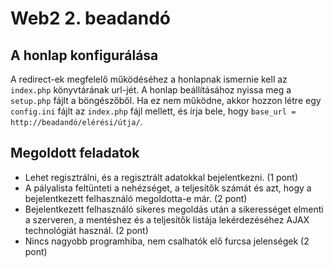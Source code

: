 # Web2 2. beadandó

## A honlap konfigurálása

A redirect-ek megfelelő működéséhez a honlapnak ismernie kell az `index.php` könyvtárának url-jét.
A honlap beállításához nyissa meg a `setup.php` fájlt a böngészőből. Ha ez nem működne,
akkor hozzon létre egy `config.ini` fájlt az `index.php` fájl mellett, és írja bele, 
hogy `base_url = http://beadandó/elérési/útja/`.

## Megoldott feladatok

* Lehet regisztrálni, és a regisztrált adatokkal bejelentkezni. (1 pont)
* A pályalista feltünteti a nehézséget, a teljesítők számát és azt, hogy a bejelentkezett       felhasználó megoldotta-e már. (2 pont)
* Bejelentkezett felhasználó sikeres megoldás után a sikerességet elmenti a szerveren, a        mentéshez és a teljesítők listája lekérdezéséhez AJAX technológiát használ. (2 pont)
* Nincs nagyobb programhiba, nem csalhatók elő furcsa jelenségek (2 pont)